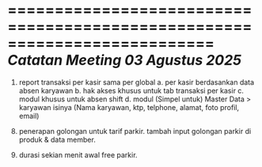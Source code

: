 ==========================================================================
*Catatan Meeting 03 Agustus 2025*
==========================================================================

1. report transaksi per kasir sama per global
    a. per kasir berdasankan data absen karyawan
    b. hak akses khusus untuk tab transaksi per kasir
    c. modul khusus untuk absen shift
    d. modul (Simpel untuk) Master Data > karyawan isinya (Nama karyawan, ktp, telphone, alamat, foto profil, email)

<!-- 2. format tanggal diganti ke dd-MM-yyyy -->

<!-- 3. getAllLaporanTransaksiBatal -->

<!-- 4. motor, mobil, truk, bus -->

<!-- 5. data seeder untu id tipe kendaraan -->

<!-- 6. target revisi front end, hari Rabu -->

<!-- 7. revisi default tipe transaksi. [tunai, bank, qris, member]. -->

8. penerapan golongan untuk tarif parkir. tambah input golongan parkir di produk & data member.

9. durasi sekian menit awal free parkir.

<!-- 10. settlement cashless ditampilkan data dummy dulu. -->